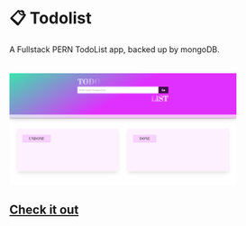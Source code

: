 # :clipboard: Todolist

A Fullstack PERN TodoList app, backed up by mongoDB.
</br></br></br>
<img src="https://github.com/theExperienced/fullStackTodolist/blob/master/showcase.png" width="80%">

## <a href="https://todolist-dmiz.herokuapp.com/" target="_blank">Check it out</a>
